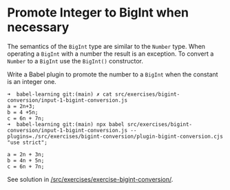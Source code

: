 
# Promote Integer to BigInt when necessary

The semantics of the `BigInt` type are similar to the `Number` type.
When operating a `BigInt` with a number the result is an exception. 
To convert a `Number` to a `BigInt` use the `BigInt()` constructor.

Write a Babel plugin to promote the number to a `BigInt` when the constant is an integer one.

```
➜  babel-learning git:(main) ✗ cat src/exercises/bigint-conversion/input-1-bigint-conversion.js 
a = 2n+3;
b = 4 +5n;
c = 6n + 7n;
➜  babel-learning git:(main) npx babel src/exercises/bigint-conversion/input-1-bigint-conversion.js --plugins=./src/exercises/bigint-conversion/plugin-bigint-conversion.cjs
"use strict";

a = 2n + 3n;
b = 4n + 5n;
c = 6n + 7n;
```
See solution in [/src/exercises/exercise-bigint-conversion/](/src/exercises/exercise-bigint-conversion/).